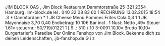 JIM BLOCK OAS , Jim Block Restaurant Dammtorstraße 25-321 2354 Hamburg .lim-block.de lel . 040 32 08 83 60 1 RECHRUNG 13.02.2015 18:54 .3 * Danmtordann * 1 JB Cheese Menü Pommes Frites Cola 0,3 1 1 JB Mayonnaise 3,70 0,40 Endbetrag: 10 10€ Bar incl . 1 Nust: Netto ,49« Steuer 1.61« steuernr.: 50/719/01221 1 [ 9 .: 510 / 10 3-0091 10,10« Brutto 10,10« Burgertarier's Paradise Der Online Fanshop von Jim Block. Bekenne dich zu deinen Leidenschaften, .jb-fanshop.de G i z